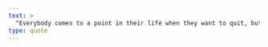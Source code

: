 ```yaml
---
text: >
  "Everybody comes to a point in their life when they want to quit, but it's what you do at that moment that determines who you are." - David Goggins
type: quote
---
```

